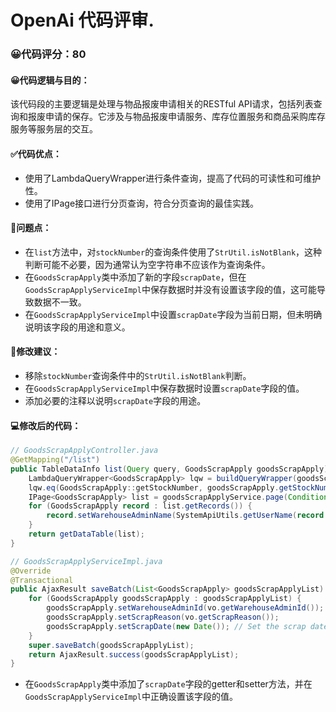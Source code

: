 # OpenAi 代码评审.
### 😀代码评分：80
#### 😀代码逻辑与目的：
该代码段的主要逻辑是处理与物品报废申请相关的RESTful API请求，包括列表查询和报废申请的保存。它涉及与物品报废申请服务、库存位置服务和商品采购库存服务等服务层的交互。

#### ✅代码优点：
- 使用了LambdaQueryWrapper进行条件查询，提高了代码的可读性和可维护性。
- 使用了IPage接口进行分页查询，符合分页查询的最佳实践。

#### 🤔问题点：
- 在`list`方法中，对`stockNumber`的查询条件使用了`StrUtil.isNotBlank`，这种判断可能不必要，因为通常认为空字符串不应该作为查询条件。
- 在`GoodsScrapApply`类中添加了新的字段`scrapDate`，但在`GoodsScrapApplyServiceImpl`中保存数据时并没有设置该字段的值，这可能导致数据不一致。
- 在`GoodsScrapApplyServiceImpl`中设置`scrapDate`字段为当前日期，但未明确说明该字段的用途和意义。

#### 🎯修改建议：
- 移除`stockNumber`查询条件中的`StrUtil.isNotBlank`判断。
- 在`GoodsScrapApplyServiceImpl`中保存数据时设置`scrapDate`字段的值。
- 添加必要的注释以说明`scrapDate`字段的用途。

#### 💻修改后的代码：
```java
// GoodsScrapApplyController.java
@GetMapping("/list")
public TableDataInfo list(Query query, GoodsScrapApply goodsScrapApply) {
    LambdaQueryWrapper<GoodsScrapApply> lqw = buildQueryWrapper(goodsScrapApply);
    lqw.eq(GoodsScrapApply::getStockNumber, goodsScrapApply.getStockNumber());
    IPage<GoodsScrapApply> list = goodsScrapApplyService.page(Condition.getPage(query), lqw);
    for (GoodsScrapApply record : list.getRecords()) {
        record.setWarehouseAdminName(SystemApiUtils.getUserName(record.getWarehouseAdminId()));
    }
    return getDataTable(list);
}

// GoodsScrapApplyServiceImpl.java
@Override
@Transactional
public AjaxResult saveBatch(List<GoodsScrapApply> goodsScrapApplyList) {
    for (GoodsScrapApply goodsScrapApply : goodsScrapApplyList) {
        goodsScrapApply.setWarehouseAdminId(vo.getWarehouseAdminId());
        goodsScrapApply.setScrapReason(vo.getScrapReason());
        goodsScrapApply.setScrapDate(new Date()); // Set the scrap date to the current date
    }
    super.saveBatch(goodsScrapApplyList);
    return AjaxResult.success(goodsScrapApplyList);
}
```

- 在`GoodsScrapApply`类中添加了`scrapDate`字段的getter和setter方法，并在`GoodsScrapApplyServiceImpl`中正确设置该字段的值。